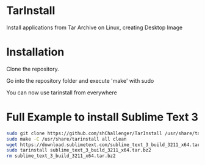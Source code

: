 # TarInstall

Install applications from Tar Archive on Linux, creating Desktop Image

# Installation

Clone the repository.

Go into the repository folder and execute 'make' with sudo

You can now use tarinstall from everywhere

# Full Example to install Sublime Text 3

```bash
sudo git clone https://github.com/shChallenger/TarInstall /usr/share/tarinstall
sudo make -C /usr/share/tarinstall all clean
wget https://download.sublimetext.com/sublime_text_3_build_3211_x64.tar.bz2
sudo tarinstall sublime_text_3_build_3211_x64.tar.bz2
rm sublime_text_3_build_3211_x64.tar.bz2
